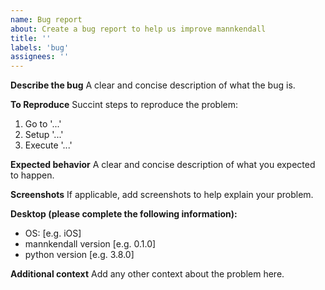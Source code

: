 ```yaml
---
name: Bug report
about: Create a bug report to help us improve mannkendall
title: ''
labels: 'bug'
assignees: ''
---
```


**Describe the bug**
A clear and concise description of what the bug is.

**To Reproduce**
Succint steps to reproduce the problem:
1. Go to '...'
2. Setup '...'
3. Execute '...'

**Expected behavior**
A clear and concise description of what you expected to happen.

**Screenshots**
If applicable, add screenshots to help explain your problem.

**Desktop (please complete the following information):**
 - OS: [e.g. iOS]
 - mannkendall version [e.g. 0.1.0]
 - python version [e.g. 3.8.0]

**Additional context**
Add any other context about the problem here.
